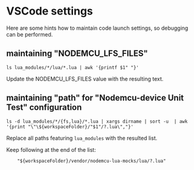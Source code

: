 # VSCode settings

Here are some hints how to maintain code launch settings, so debugging can be performed.

## maintaining "NODEMCU_LFS_FILES"

```shell
ls lua_modules/*/lua/*.lua | awk '{printf $1" "}'
```

Update the NODEMCU_LFS_FILES value with the resulting text.

## maintaining "path" for "Nodemcu-device Unit Test" configuration

```shell
ls -d lua_modules/*/{fs,lua}/*.lua | xargs dirname | sort -u  | awk '{print "\"\${workspaceFolder}/"$1"/?.lua\","}'
```

Replace all paths featuring `lua_modules` with the resulted list. 

Keep following at the end of the list:

```
    "${workspaceFolder}/vendor/nodemcu-lua-mocks/lua/?.lua"
```